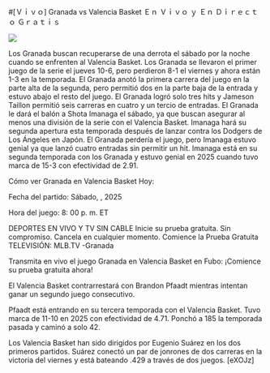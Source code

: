 #[Ｖｉｖｏ] Granada vs Valencia Basket Ｅｎ Ｖｉｖｏ ｙ Ｅｎ Ｄｉｒｅｃｔｏ Ｇｒａｔｉｓ  
  
  
[![](https://i.imgur.com/qSNzIqt.png)](https://movie.rssnews.media/ZSinADq.php)  
  
Los Granada buscan recuperarse de una derrota el sábado por la noche cuando se enfrenten al Valencia Basket. Los Granada se llevaron el primer juego de la serie el jueves 10-6, pero perdieron 8-1 el viernes y ahora están 1-3 en la temporada. El Granada anotó la primera carrera del juego en la parte alta de la segunda, pero permitió dos en la parte baja de la entrada y estuvo abajo el resto del juego. El Granada logró solo tres hits y Jameson Taillon permitió seis carreras en cuatro y un tercio de entradas. El Granada le dará el balón a Shota Imanaga el sábado, ya que buscan asegurar al menos una división de la serie con el Valencia Basket. Imanaga hará su segunda apertura esta temporada después de lanzar contra los Dodgers de Los Ángeles en Japón. El Granada perdería el juego, pero Imanaga estuvo genial ya que lanzó cuatro entradas sin permitir un hit. Imanaga está en su segunda temporada con los Granada y estuvo genial en 2025 cuando tuvo marca de 15-3 con efectividad de 2.91.

Cómo ver Granada en Valencia Basket Hoy:

Fecha del partido: Sábado, , 2025

Hora del juego: 8: 00 p. m. ET

DEPORTES EN VIVO Y TV SIN CABLE
Inicie su prueba gratuita. Sin compromiso. Cancela en cualquier momento.
Comience la Prueba Gratuita
TELEVISIÓN: MLB.TV -Granada

Transmita en vivo el juego Granada en Valencia Basket en Fubo: ¡Comience su prueba gratuita ahora! 

El Valencia Basket contrarrestará con Brandon Pfaadt mientras intentan ganar un segundo juego consecutivo.

Pfaadt está entrando en su tercera temporada con el Valencia Basket. Tuvo marca de 11-10 en 2025 con efectividad de 4.71. Ponchó a 185 la temporada pasada y caminó a solo 42.

Los Valencia Basket han sido dirigidos por Eugenio Suárez en los dos primeros partidos. Suárez conectó un par de jonrones de dos carreras en la victoria del viernes y está bateando .429 a través de dos juegos. [eXOJz]